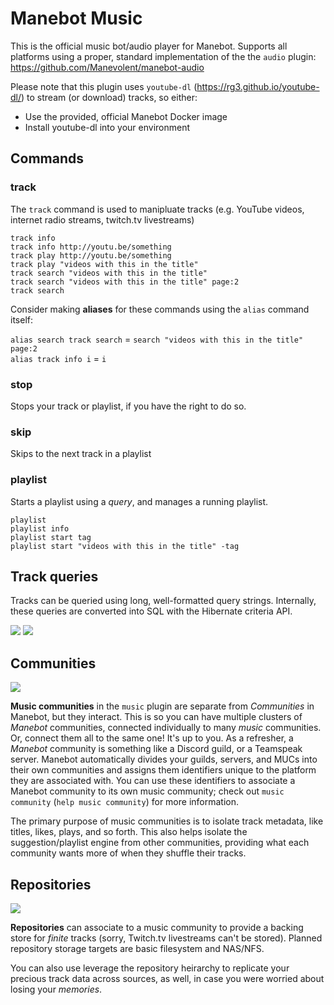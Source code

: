 # Manebot Music
This is the official music bot/audio player for Manebot. Supports all platforms using a proper, standard implementation of the the `audio` plugin: https://github.com/Manevolent/manebot-audio

Please note that this plugin uses `youtube-dl` (https://rg3.github.io/youtube-dl/) to stream (or download) tracks, so either:
* Use the provided, official Manebot Docker image
* Install youtube-dl into your environment

## Commands

### track

The `track` command is used to manipluate tracks (e.g. YouTube videos, internet radio streams, twitch.tv livestreams)

```
track info
track info http://youtu.be/something
track play http://youtu.be/something
track play "videos with this in the title"
track search "videos with this in the title"
track search "videos with this in the title" page:2
track search
```

Consider making **aliases** for these commands using the `alias` command itself:

`alias search track search` = `search "videos with this in the title" page:2`<br/>
`alias track info i` = `i`

### stop

Stops your track or playlist, if you have the right to do so.

### skip

Skips to the next track in a playlist

### playlist

Starts a playlist using a *query*, and manages a running playlist.

```
playlist
playlist info
playlist start tag
playlist start "videos with this in the title" -tag
```

## Track queries

Tracks can be queried using long, well-formatted query strings. Internally, these queries are converted into SQL with the Hibernate criteria API.

<img src="https://raw.githubusercontent.com/Manevolent/manebot-music/master/track_search_help_1.png">
<img src="https://raw.githubusercontent.com/Manevolent/manebot-music/master/track_search_help_2.png">

## Communities

<img src="https://raw.githubusercontent.com/Manevolent/manebot-music/master/communities.png">

**Music communities** in the `music` plugin are separate from *Communities* in Manebot, but they interact. This is so you can have multiple clusters of *Manebot* communities, connected individually to many *music* communities.  Or, connect them all to the same one!  It's up to you. As a refresher, a *Manebot* community is something like a Discord guild, or a Teamspeak server. Manebot automatically divides your guilds, servers, and MUCs into their own communities and assigns them identifiers unique to the platform they are associated with. You can use these identifiers to associate a Manebot community to its own music community; check out `music community` (`help music community`) for more information.

The primary purpose of music communities is to isolate track metadata, like titles, likes, plays, and so forth. This also helps isolate the suggestion/playlist engine from other communities, providing what each community wants more of when they shuffle their tracks.

## Repositories

<img src="https://raw.githubusercontent.com/Manevolent/manebot-music/master/repositories.png">

**Repositories** can associate to a music community to provide a backing store for *finite* tracks (sorry, Twitch.tv livestreams can't be stored). Planned repository storage targets are basic filesystem and NAS/NFS.

You can also use leverage the repository heirarchy to replicate your precious track data across sources, as well, in case you were worried about losing your *memories*.
